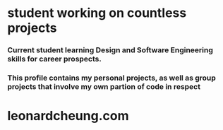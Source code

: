 # student working on countless projects
### Current student learning Design and Software Engineering skills for career prospects.
### This profile contains my personal projects, as well as group projects that involve my own partion of code in respect
# leonardcheung.com
